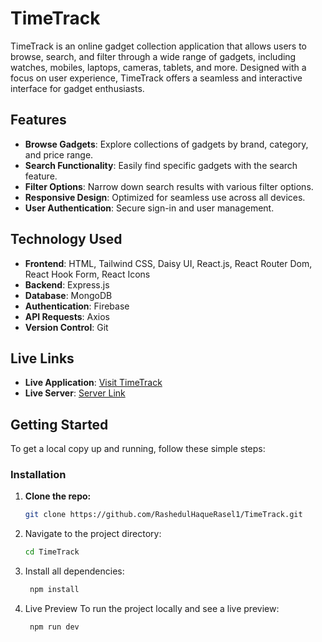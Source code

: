 # TimeTrack

TimeTrack is an online gadget collection application that allows users to browse, search, and filter through a wide range of gadgets, including watches, mobiles, laptops, cameras, tablets, and more. Designed with a focus on user experience, TimeTrack offers a seamless and interactive interface for gadget enthusiasts.

## Features

- **Browse Gadgets**: Explore collections of gadgets by brand, category, and price range.
- **Search Functionality**: Easily find specific gadgets with the search feature.
- **Filter Options**: Narrow down search results with various filter options.
- **Responsive Design**: Optimized for seamless use across all devices.
- **User Authentication**: Secure sign-in and user management.

## Technology Used

- **Frontend**: HTML, Tailwind CSS, Daisy UI,  React.js, React Router Dom, React Hook Form, React Icons
- **Backend**: Express.js
- **Database**: MongoDB
- **Authentication**: Firebase
- **API Requests**: Axios
- **Version Control**: Git

## Live Links

- **Live Application**: [Visit TimeTrack](https://timetrack-rasel.vercel.app/)
- **Live Server**: [Server Link](https://time-track-server.vercel.app/)

## Getting Started

To get a local copy up and running, follow these simple steps:

### Installation

1. **Clone the repo:**

   ```bash
   git clone https://github.com/RashedulHaqueRasel1/TimeTrack.git

2. Navigate to the project directory:
   ```sh
   cd TimeTrack

3. Install all dependencies:
   ```sh
    npm install
   
4. Live Preview
To run the project locally and see a live preview:
    ```sh
     npm run dev